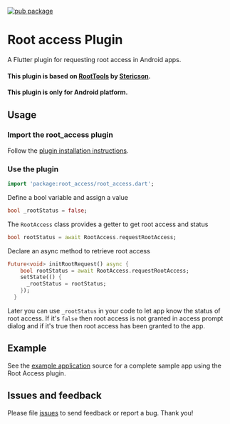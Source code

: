 [![pub package](https://img.shields.io/pub/v/root_access.svg)](https://pub.dartlang.org/packages/root_access)

# Root access Plugin
A Flutter plugin for requesting root access in Android apps.

#### This plugin is based on [RootTools](https://github.com/Stericson/RootTools) by [Stericson](https://github.com/Stericson).

#### This plugin is only for Android platform. 

## Usage

### Import  the root_access plugin
Follow the [plugin installation instructions](https://pub.dartlang.org/packages/root_access#-installing-tab-).

### Use the plugin
```dart
import 'package:root_access/root_access.dart';
```

Define a bool variable and assign a value
```dart
bool _rootStatus = false;
```

The ```RootAccess``` class provides a getter to get root access and status
```dart
bool rootStatus = await RootAccess.requestRootAccess;
```

Declare an async method to retrieve root access
```dart
Future<void> initRootRequest() async {
    bool rootStatus = await RootAccess.requestRootAccess;
    setState(() {
      _rootStatus = rootStatus;
    });
  }
```

Later you can use ```_rootStatus``` in your code to let app know the status of root access.
If it's ```false``` then root access is not granted in access prompt dialog and if it's true then root access has been granted to the app.  
## Example

See the [example application](https://github.com/amitkhairnar44/root_access/tree/master/example) source
for a complete sample app using the Root Access plugin.

## Issues and feedback

Please file [issues](https://github.com/amitkhairnar44/root_access/issues/new)
to send feedback or report a bug. Thank you!
